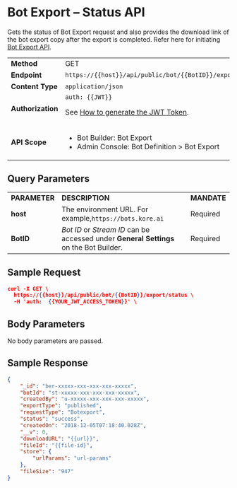 # **Bot Export – Status API**

Gets the status of Bot Export request and also provides the download link of the bot export copy after the export is completed. Refer here for initiating [Bot Export API](https://developer.kore.ai/docs/bots/api-guide/bot-export-api/).

<table>
  <tr>
   <td><strong>Method</strong>
   </td>
   <td>GET
   </td>
  </tr>
  <tr>
   <td><strong>Endpoint</strong>
   </td>
   <td><code>https://{{host}}/api/public/bot/{{BotID}}/export/status</code>
   </td>
  </tr>
  <tr>
   <td><strong>Content Type</strong>
   </td>
   <td><code>application/json</code>
   </td>
  </tr>
  <tr>
   <td><strong>Authorization</strong>
   </td>
   <td><code>auth: {{JWT}}</code>
<p>
See <a href="https://developer.kore.ai/docs/bots/api-guide/apis/#Generating_the_JWT_Token">How to generate the JWT Token</a>.
   </td>
  </tr>
  <tr>
   <td><strong>API Scope</strong>
   </td>
   <td>
<ul>

<li>Bot Builder: Bot Export

<li>Admin Console: Bot Definition > Bot Export
</li>
</ul>
   </td>
  </tr>
</table>


 


## Query Parameters


<table>
  <tr>
   <td><strong>PARAMETER</strong>
   </td>
   <td><strong>DESCRIPTION</strong>
   </td>
   <td><strong>MANDATE</strong>
   </td>
  </tr>
  <tr>
   <td><strong>host</strong>
   </td>
   <td>The environment URL. For example,<code>https://bots.kore.ai</code>
   </td>
   <td>Required
   </td>
  </tr>
  <tr>
   <td><strong>BotID</strong>
   </td>
   <td><em>Bot ID</em> or <em>Stream ID</em> can be accessed under <strong>General Settings</strong> on the Bot Builder.
   </td>
   <td>Required
   </td>
  </tr>
</table>


 


## Sample Request


```json
curl -X GET \ 
  https://{{host}}/api/public/bot/{{BotID}}/export/status \
  -H 'auth:  {{YOUR_JWT_ACCESS_TOKEN}}' \
```

## Body Parameters

No body parameters are passed.

## Sample Response


```json
{
    "_id": "ber-xxxxx-xxx-xxx-xxx-xxxxx",
    "botId": "st-xxxxx-xxx-xxx-xxx-xxxxx",
    "createdBy": "u-xxxxx-xxx-xxx-xxx-xxxxx",
    "exportType": "published",
    "requestType": "Botexport",
    "status": "success",
    "createdOn": "2018-12-05T07:18:40.028Z",
    "__v": 0,
    "downloadURL": "{{url}}",
    "fileId": "{{file-id}",
    "store": {
        "urlParams": "url-params"
    },
    "fileSize": "947"
}
